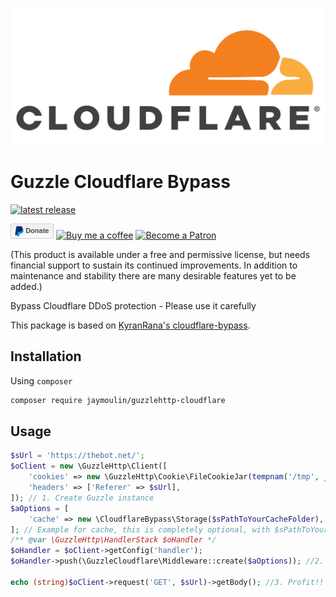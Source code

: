 ![logo](logo.png)

Guzzle Cloudflare Bypass
========================

[![latest release](https://img.shields.io/github/release/jaymoulin/guzzlehttp-cloudflare.svg "latest release")](http://github.com/jaymoulin/guzzlehttp-cloudflare/releases)

[![PayPal donation](https://github.com/jaymoulin/jaymoulin.github.io/raw/master/ppl.png "PayPal donation")](https://www.paypal.me/jaymoulin)
[![Buy me a coffee](https://www.buymeacoffee.com/assets/img/custom_images/orange_img.png "Buy me a coffee")](https://www.buymeacoffee.com/3Yu8ajd7W)
[![Become a Patron](https://badgen.net/badge/become/a%20patron/F96854 "Become a Patron")](https://patreon.com/jaymoulin)

(This product is available under a free and permissive license, but needs financial support to sustain its continued improvements. In addition to maintenance and stability there are many desirable features yet to be added.)

Bypass Cloudflare DDoS protection - Please use it carefully

This package is based on [KyranRana's cloudflare-bypass](https://github.com/KyranRana/cloudflare-bypass).

Installation
------------
Using `composer`

```bash 
composer require jaymoulin/guzzlehttp-cloudflare
```

Usage
-----

```php
$sUrl = 'https://thebot.net/';
$oClient = new \GuzzleHttp\Client([
    'cookies' => new \GuzzleHttp\Cookie\FileCookieJar(tempnam('/tmp', __CLASS__)),
    'headers' => ['Referer' => $sUrl],
]); // 1. Create Guzzle instance
$aOptions = [
    'cache' => new \CloudflareBypass\Storage($sPathToYourCacheFolder),
]; // Example for cache, this is completely optional, with $sPathToYourCacheFolder a string to your cache folder
/** @var \GuzzleHttp\HandlerStack $oHandler */
$oHandler = $oClient->getConfig('handler');
$oHandler->push(\GuzzleCloudflare\Middleware::create($aOptions)); //2. ???

echo (string)$oClient->request('GET', $sUrl)->getBody(); //3. Profit!!
```
